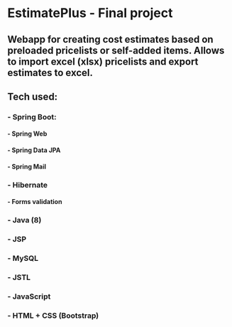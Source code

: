 # EstimatePlus - Final project
## Webapp for creating cost estimates based on preloaded pricelists or self-added items. Allows to import excel (xlsx) pricelists and export estimates to excel.

## Tech used:
### - Spring Boot:
#### - Spring Web
#### - Spring Data JPA
#### - Spring Mail
### - Hibernate
#### - Forms validation
### - Java (8)
### - JSP
### - MySQL
### - JSTL
### - JavaScript
### - HTML + CSS (Bootstrap)
